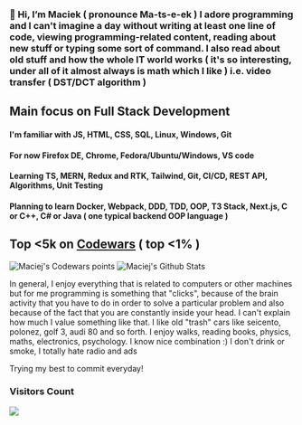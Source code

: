 ### 👋 Hi, I’m Maciek ( pronounce  Ma-ts-e-ek ) I adore programming and I can't imagine a day without writing at least one line of code, viewing programming-related content, reading about new stuff or typing some sort of command. I also read about old stuff and how the whole IT world works ( it's so interesting, under all of it almost always is math which I like ) i.e. video transfer ( DST/DCT algorithm )

## Main focus on Full Stack Development

#### I'm familiar with JS, HTML, CSS, SQL, Linux, Windows, Git

#### For now Firefox DE, Chrome, Fedora/Ubuntu/Windows, VS code

#### Learning TS, MERN, Redux and RTK, Tailwind, Git, CI/CD, REST API, Algorithms, Unit Testing

#### Planning to learn Docker, Webpack, DDD, TDD, OOP, T3 Stack, Next.js, C or C++, C# or Java ( one typical backend OOP language )

## Top <5k on [Codewars](https://www.codewars.com/users/maciek367/stats) ( top <1% )
<img src=https://www.codewars.com/users/maciek367/badges/large alt="Maciej's Codewars points">

<img alt="Maciej's Github Stats" src="https://github-readme-stats-taupe-tau.vercel.app/api?username=maciek367&count_private=true&theme=tokyonight">

In general, I enjoy everything that is related to computers or other machines but for me programming is something that "clicks", because of the brain activity that you have to do in order to solve a particular problem and also because of the fact that you are constantly inside your head. I can't explain how much I value something like that.
I like old "trash" cars like seicento, polonez, golf 3, audi 80 and so forth. I enjoy walks, reading books, physics, maths, electronics, psychology. I know nice combination :)
I don't drink or smoke, I totally hate radio and ads

Trying my best to commit everyday!

### Visitors Count

![](https://komarev.com/ghpvc/?username=your-github-username)
